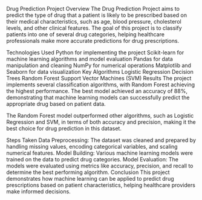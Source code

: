Drug Prediction Project
Overview
The Drug Prediction Project aims to predict the type of drug that a patient is likely to be prescribed based on their medical characteristics, such as age, blood pressure, cholesterol levels, and other clinical features. The goal of this project is to classify patients into one of several drug categories, helping healthcare professionals make more accurate predictions for drug prescriptions.

Technologies Used
Python for implementing the project
Scikit-learn for machine learning algorithms and model evaluation
Pandas for data manipulation and cleaning
NumPy for numerical operations
Matplotlib and Seaborn for data visualization
Key Algorithms
Logistic Regression
Decision Trees
Random Forest
Support Vector Machines (SVM)
Results
The project implements several classification algorithms, with Random Forest achieving the highest performance. The best model achieved an accuracy of 88%, demonstrating that machine learning models can successfully predict the appropriate drug based on patient data.

The Random Forest model outperformed other algorithms, such as Logistic Regression and SVM, in terms of both accuracy and precision, making it the best choice for drug prediction in this dataset.

Steps Taken
Data Preprocessing: The dataset was cleaned and prepared by handling missing values, encoding categorical variables, and scaling numerical features.
Model Building: Various machine learning models were trained on the data to predict drug categories.
Model Evaluation: The models were evaluated using metrics like accuracy, precision, and recall to determine the best performing algorithm.
Conclusion
This project demonstrates how machine learning can be applied to predict drug prescriptions based on patient characteristics, helping healthcare providers make informed decisions.

